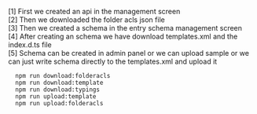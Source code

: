 [1] First we created an api in the management screen <br/>
[2] Then we downloaded the folder acls json file <br/>
[3] Then we created a schema in the entry schema management screen <br/>
[4] After creating an schema we have download templates.xml and the index.d.ts file <br/>
[5] Schema can be created in admin panel or we can upload sample or we can just write schema directly to the templates.xml and upload it <br/>

      npm run download:folderacls
      npm run download:template
      npm run download:typings
      npm run upload:template
      npm run upload:folderacls